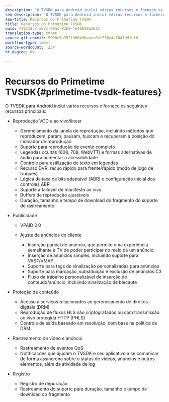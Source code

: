 ```yaml
---
description: 'O TVSDK para Android inclui vários recursos e fornece os seguintes recursos principais '
seo-description: 'O TVSDK para Android inclui vários recursos e fornece os seguintes recursos principais '
seo-title: Recursos do Primetime TVSDK
title: Recursos do Primetime TVSDK
uuid: 7a9218c7-a67c-49ac-83b0-fe40650a3625
translation-type: tm+mt
source-git-commit: 5908e5a3521966496aeec0ef730e4a704fddfb68
workflow-type: tm+mt
source-wordcount: '254'
ht-degree: 0%

---
```



# Recursos do Primetime TVSDK{#primetime-tvsdk-features}

O TVSDK para Android inclui vários recursos e fornece os seguintes recursos principais:

* Reprodução VOD e ao vivo/linear

   * Gerenciamento da janela de reprodução, incluindo métodos que reproduzem, param, pausam, buscam e recuperam a posição do indicador de reprodução
   * Suporte para reprodução de evento completo
   * Legendas ocultas (608, 708, WebVTT) e formas alternativas de áudio para aumentar a acessibilidade
   * Controle para estilização de texto em legendas
   * Recurso DVR, recuo rápido para frente/rápido (modo de jogo de truques)
   * Lógica da taxa de bits adaptável (ABR) e configuração inicial dos controles ABR
   * Suporte a failover de manifesto ao vivo
   * Buffers de reprodução ajustáveis
   * Duração, tamanho e tempo de download do fragmento do suporte de rastreamento

* Publicidade

   * VPAID 2.0
   * Ajuste de anúncios do cliente

      * Inserção parcial de anúncio, que permite uma experiência semelhante à TV de poder participar no meio de um anúncio.
      * Inserção de anúncios simples, incluindo suporte para VAST/VMAP
      * Suporte para tags de sinalização personalizadas para anúncios
      * Suporte para marcação, substituição e exclusão de anúncios C3
      * Fluxo de trabalho personalizável de inserção de conteúdo/anúncio, incluindo sinalização de blecaute

* Proteção de conteúdo

   * Acesso a serviços relacionados ao gerenciamento de direitos digitais (DRM)
   * Reprodução de fluxos HLS não criptografados ou com transmissão ao vivo protegida HTTP (PHLS)
   * Controle de saída baseado em resolução, com base na política de DRM

* Rastreamento de vídeo e anúncio

   * Rastreamento de eventos QoS
   * Notificações que ajudam o TVSDK e seu aplicativo a se comunicar de forma assíncrona sobre o status de vídeos, anúncios e outros elementos, além da atividade de log

* Registro

   * Registro de depuração
   * Rastreamento do suporte para duração, tamanho e tempo de download do fragmento

